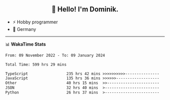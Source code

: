<h2 align="center">👋 Hello! I'm Dominik.</h2>

- ⚡ Hobby programmer
- 📍 Germany

---
📊 **WakaTime Stats**
<!--START_SECTION:waka-->

```txt
From: 09 November 2022 - To: 09 January 2024

Total Time: 599 hrs 29 mins

TypeScript                 235 hrs 42 mins >>>>>>>>>>---------------   39.32 %
JavaScript                 135 hrs 36 mins >>>>>>-------------------   22.62 %
Other                      40 hrs 15 mins  >>-----------------------   06.72 %
JSON                       32 hrs 40 mins  >------------------------   05.45 %
Python                     26 hrs 37 mins  >------------------------   04.44 %
```

<!--END_SECTION:waka-->
